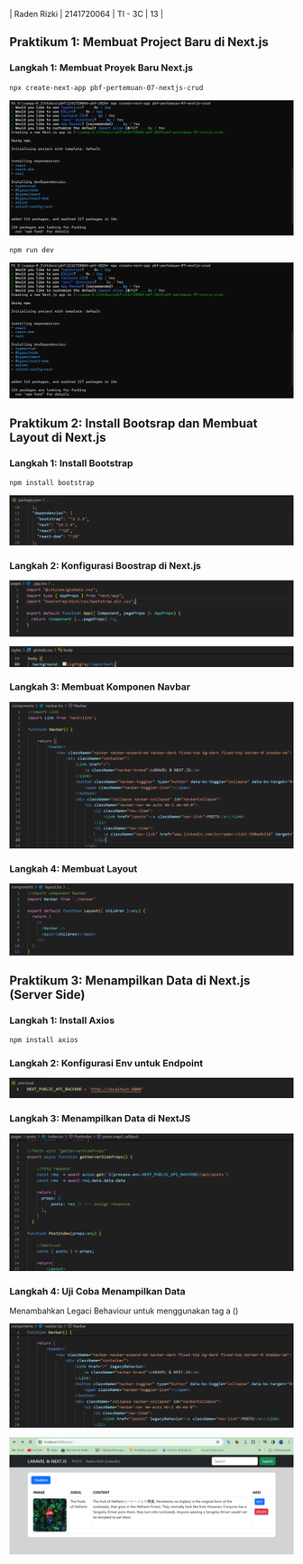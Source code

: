 | Raden Rizki | 2141720064 | TI - 3C | 13 |

## Praktikum 1: Membuat Project Baru di Next.js

### Langkah 1: Membuat Proyek Baru Next.js

```bash
npx create-next-app pbf-pertemuan-07-nextjs-crud
```

![gambar-praktikum](../pbf-pertemuan-07-nextjs-crud/img/praktikum_1_langkah_1_1.png)

```bash
npm run dev
```

![gambar-praktikum](../pbf-pertemuan-07-nextjs-crud/img/praktikum_1_langkah_1_1.png)

## Praktikum 2: Install Bootsrap dan Membuat Layout di Next.js

### Langkah 1: Install Bootstrap

```bash
npm install bootstrap
```

![gambar-praktikum](../pbf-pertemuan-07-nextjs-crud/img/praktikum_2_langkah_1.png)

### Langkah 2: Konfigurasi Boostrap di Next.js

![gambar-praktikum](../pbf-pertemuan-07-nextjs-crud/img/praktikum_2_langkah_2_1.png)

![gambar-praktikum](../pbf-pertemuan-07-nextjs-crud/img/praktikum_2_langkah_2_2.png)

### Langkah 3: Membuat Komponen Navbar

![gambar-praktikum](../pbf-pertemuan-07-nextjs-crud/img/praktikum_2_langkah_3.png)

### Langkah 4: Membuat Layout

![gambar-praktikum](../pbf-pertemuan-07-nextjs-crud/img/praktikum_2_langkah_4.png)

## Praktikum 3: Menampilkan Data di Next.js (Server Side)

### Langkah 1: Install Axios

```bash
npm install axios
```

### Langkah 2: Konfigurasi Env untuk Endpoint

![gambar-praktikum](../pbf-pertemuan-07-nextjs-crud/img/praktikum_3_langkah_2.png)

### Langkah 3: Menampilkan Data di NextJS

![gambar-praktikum](../pbf-pertemuan-07-nextjs-crud/img/praktikum_3_langkah_3.png)

### Langkah 4: Uji Coba Menampilkan Data

Menambahkan Legaci Behaviour untuk menggunakan tag a (<a>)

![gambar-praktikum](../pbf-pertemuan-07-nextjs-crud/img/praktikum_3_langkah_4_1.png)

![gambar-praktikum](../pbf-pertemuan-07-nextjs-crud/img/praktikum_3_langkah_4_2.png)